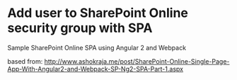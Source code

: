 # Add user to SharePoint Online security group with SPA
Sample SharePoint Online SPA using Angular 2 and Webpack


based from: http://www.ashokraja.me/post/SharePoint-Online-Single-Page-App-With-Angular2-and-Webpack-SP-Ng2-SPA-Part-1.aspx